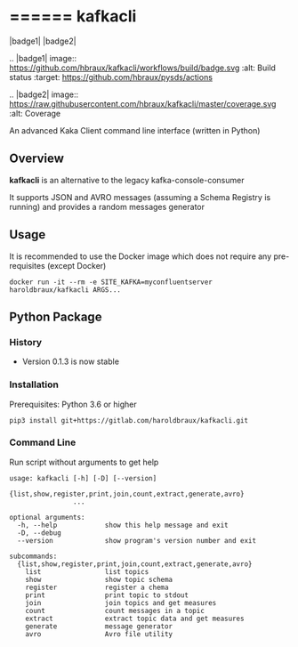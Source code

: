 ======
kafkacli
======

|badge1| |badge2|

.. |badge1| image:: https://github.com/hbraux/kafkacli/workflows/build/badge.svg
:alt: Build status
:target: https://github.com/hbraux/pysds/actions

.. |badge2| image:: https://raw.githubusercontent.com/hbraux/kafkacli/master/coverage.svg
:alt: Coverage


An advanced Kaka Client command line interface (written in Python)


## Overview

**kafkacli** is an alternative to the legacy kafka-console-consumer

It supports JSON and AVRO messages (assuming a Schema Registry is running) and provides a random messages generator

## Usage

It is recommended to use the Docker image which does not require any pre-requisites (except Docker)

```
docker run -it --rm -e SITE_KAFKA=myconfluentserver haroldbraux/kafkacli ARGS...
```

## Python Package

### History

* Version 0.1.3 is now stable

### Installation

Prerequisites: Python 3.6 or higher

```
pip3 install git+https://gitlab.com/haroldbraux/kafkacli.git
```

### Command Line

Run script without arguments to get help
```
usage: kafkacli [-h] [-D] [--version]
                {list,show,register,print,join,count,extract,generate,avro}
                ...

optional arguments:
  -h, --help            show this help message and exit
  -D, --debug
  --version             show program's version number and exit

subcommands:
  {list,show,register,print,join,count,extract,generate,avro}
    list                list topics
    show                show topic schema
    register            register a chema
    print               print topic to stdout
    join                join topics and get measures
    count               count messages in a topic
    extract             extract topic data and get measures
    generate            message generator
    avro                Avro file utility

```



